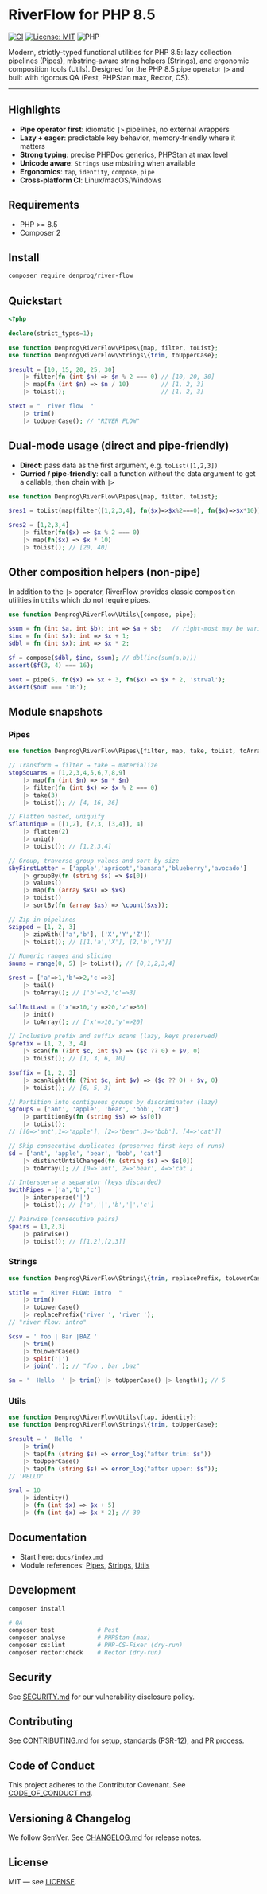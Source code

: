 # RiverFlow for PHP 8.5

[![CI](https://github.com/denprog5/river-flow/actions/workflows/ci.yml/badge.svg)](https://github.com/denprog5/river-flow/actions/workflows/ci.yml)
[![License: MIT](https://img.shields.io/badge/License-MIT-green.svg)](LICENSE)
![PHP](https://img.shields.io/badge/PHP-8.5%2B-777bb3?logo=php&logoColor=white)

Modern, strictly-typed functional utilities for PHP 8.5: lazy collection pipelines (Pipes), mbstring‑aware string helpers (Strings), and ergonomic composition tools (Utils). Designed for the PHP 8.5 pipe operator `|>` and built with rigorous QA (Pest, PHPStan max, Rector, CS).

---

## Highlights
- __Pipe operator first__: idiomatic `|>` pipelines, no external wrappers
- __Lazy + eager__: predictable key behavior, memory‑friendly where it matters
- __Strong typing__: precise PHPDoc generics, PHPStan at max level
- __Unicode aware__: `Strings` use mbstring when available
- __Ergonomics__: `tap`, `identity`, `compose`, `pipe`
- __Cross‑platform CI__: Linux/macOS/Windows

## Requirements
- PHP >= 8.5
- Composer 2

## Install
```bash
composer require denprog/river-flow
```

## Quickstart
```php
<?php

declare(strict_types=1);

use function Denprog\RiverFlow\Pipes\{map, filter, toList};
use function Denprog\RiverFlow\Strings\{trim, toUpperCase};

$result = [10, 15, 20, 25, 30]
    |> filter(fn (int $n) => $n % 2 === 0) // [10, 20, 30]
    |> map(fn (int $n) => $n / 10)         // [1, 2, 3]
    |> toList();                           // [1, 2, 3]

$text = "  river flow  "
    |> trim()
    |> toUpperCase(); // "RIVER FLOW"
```

## Dual‑mode usage (direct and pipe‑friendly)
- __Direct__: pass data as the first argument, e.g. `toList([1,2,3])`
- __Curried / pipe‑friendly__: call a function without the data argument to get a callable, then chain with `|>`

```php
use function Denprog\RiverFlow\Pipes\{map, filter, toList};

$res1 = toList(map(filter([1,2,3,4], fn($x)=>$x%2===0), fn($x)=>$x*10))); // [20, 40]

$res2 = [1,2,3,4]
    |> filter(fn($x) => $x % 2 === 0)
    |> map(fn($x) => $x * 10)
    |> toList(); // [20, 40]
```

## Other composition helpers (non‑pipe)
In addition to the `|>` operator, RiverFlow provides classic composition utilities in `Utils` which do not require pipes.

```php
use function Denprog\RiverFlow\Utils\{compose, pipe};

$sum = fn (int $a, int $b): int => $a + $b;   // right‑most may be variadic
$inc = fn (int $x): int => $x + 1;
$dbl = fn (int $x): int => $x * 2;

$f = compose($dbl, $inc, $sum); // dbl(inc(sum(a,b)))
assert($f(3, 4) === 16);

$out = pipe(5, fn($x) => $x + 3, fn($x) => $x * 2, 'strval');
assert($out === '16');
```

## Module snapshots

### Pipes
```php
use function Denprog\RiverFlow\Pipes\{filter, map, take, toList, toArray, flatten, uniq, groupBy, values, sortBy, zipWith, range, tail, init, scan, scanRight, partitionBy, distinctUntilChanged, intersperse, pairwise};

// Transform → filter → take → materialize
$topSquares = [1,2,3,4,5,6,7,8,9]
    |> map(fn (int $n) => $n * $n)
    |> filter(fn (int $x) => $x % 2 === 0)
    |> take(3)
    |> toList(); // [4, 16, 36]

// Flatten nested, uniquify
$flatUnique = [[1,2], [2,3, [3,4]], 4]
    |> flatten(2)
    |> uniq()
    |> toList(); // [1,2,3,4]

// Group, traverse group values and sort by size
$byFirstLetter = ['apple','apricot','banana','blueberry','avocado']
    |> groupBy(fn (string $s) => $s[0])
    |> values()
    |> map(fn (array $xs) => $xs)
    |> toList()
    |> sortBy(fn (array $xs) => \count($xs));

// Zip in pipelines
$zipped = [1, 2, 3]
    |> zipWith(['a','b'], ['X','Y','Z'])
    |> toList(); // [[1,'a','X'], [2,'b','Y']]

// Numeric ranges and slicing
$nums = range(0, 5) |> toList(); // [0,1,2,3,4]

$rest = ['a'=>1,'b'=>2,'c'=>3]
    |> tail()
    |> toArray(); // ['b'=>2,'c'=>3]

$allButLast = ['x'=>10,'y'=>20,'z'=>30]
    |> init()
    |> toArray(); // ['x'=>10,'y'=>20]

// Inclusive prefix and suffix scans (lazy, keys preserved)
$prefix = [1, 2, 3, 4]
    |> scan(fn (?int $c, int $v) => ($c ?? 0) + $v, 0)
    |> toList(); // [1, 3, 6, 10]

$suffix = [1, 2, 3]
    |> scanRight(fn (?int $c, int $v) => ($c ?? 0) + $v, 0)
    |> toList(); // [6, 5, 3]

// Partition into contiguous groups by discriminator (lazy)
$groups = ['ant', 'apple', 'bear', 'bob', 'cat']
    |> partitionBy(fn (string $s) => $s[0])
    |> toList();
// [[0=>'ant',1=>'apple'], [2=>'bear',3=>'bob'], [4=>'cat']]

// Skip consecutive duplicates (preserves first keys of runs)
$d = ['ant', 'apple', 'bear', 'bob', 'cat']
    |> distinctUntilChanged(fn (string $s) => $s[0])
    |> toArray(); // [0=>'ant', 2=>'bear', 4=>'cat']

// Intersperse a separator (keys discarded)
$withPipes = ['a','b','c']
    |> intersperse('|')
    |> toList(); // ['a','|','b','|','c']

// Pairwise (consecutive pairs)
$pairs = [1,2,3]
    |> pairwise()
    |> toList(); // [[1,2],[2,3]]
```

### Strings
```php
use function Denprog\RiverFlow\Strings\{trim, replacePrefix, toLowerCase, toUpperCase, split, join, length};

$title = "  River FLOW: Intro  "
    |> trim()
    |> toLowerCase()
    |> replacePrefix('river ', 'river ');
// "river flow: intro"

$csv = ' foo | Bar |BAZ '
    |> trim()
    |> toLowerCase()
    |> split('|')
    |> join(','); // "foo , bar ,baz"

$n = '  Hello  ' |> trim() |> toUpperCase() |> length(); // 5
```

### Utils
```php
use function Denprog\RiverFlow\Utils\{tap, identity};
use function Denprog\RiverFlow\Strings\{trim, toUpperCase};

$result = '  Hello  '
    |> trim()
    |> tap(fn (string $s) => error_log("after trim: $s"))
    |> toUpperCase()
    |> tap(fn (string $s) => error_log("after upper: $s"));
// 'HELLO'

$val = 10
    |> identity()
    |> (fn (int $x) => $x + 5)
    |> (fn (int $x) => $x * 2); // 30
```

## Documentation
- Start here: `docs/index.md`
- Module references: [Pipes](docs/pipes.md), [Strings](docs/strings.md), [Utils](docs/utils.md)

## Development
```bash
composer install

# QA
composer test            # Pest
composer analyse         # PHPStan (max)
composer cs:lint         # PHP-CS-Fixer (dry-run)
composer rector:check    # Rector (dry-run)
```

## Security
See [SECURITY.md](SECURITY.md) for our vulnerability disclosure policy.

## Contributing
See [CONTRIBUTING.md](CONTRIBUTING.md) for setup, standards (PSR-12), and PR process.

## Code of Conduct
This project adheres to the Contributor Covenant. See [CODE_OF_CONDUCT.md](CODE_OF_CONDUCT.md).

## Versioning & Changelog
We follow SemVer. See [CHANGELOG.md](CHANGELOG.md) for release notes.

## License
MIT — see [LICENSE](LICENSE).

